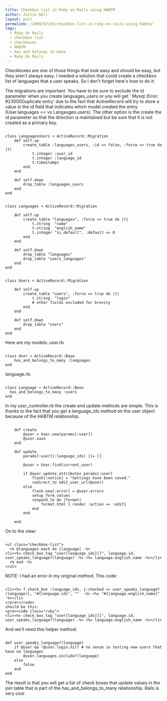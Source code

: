 ```yaml
---
title: Checkbox list in Ruby on Rails using HABTM
author: Justin Ball
layout: post
permalink: /2008/07/03/checkbox-list-in-ruby-on-rails-using-habtm/
tags:
  - Ruby On Rails
  - checkbox list
  - checkboxes
  - HABTM
  - has and belongs to many
  - Ruby On Rails
---
```


Checkboxes are one of those things that look easy and should be easy, but they aren't always easy.  I needed a solution that could create a checkbox list of languages that a user speaks.  So I don't forget  here's how to do it:

The migrations are important.  You have to be sure to exclude the id parameter when you create languages_users or you will get ' Mysql::Error: #23000Duplicate entry' due to the fact that ActiveRecord will try to store a value in the id field that indicates which model created the entry (User.languages << vs Langauges.users).  The other option is the create the id parameter so that the direction is maintained but be sure that it is not created as a primary key.
<pre><code class="ruby">
class LanguagesUsers < ActiveRecord::Migration
    def self.up
        create_table :languages_users, :id => false, :force => true do |t|
            t.integer :user_id
            t.integer :language_id
            t.timestamps
        end
    end

    def self.down
        drop_table :languages_users
    end
end
</pre></code>

<pre><code class="ruby">
class Languages < ActiveRecord::Migration

    def self.up
        create_table "languages", :force => true do |t|
            t.string  "name"
            t.string  "english_name"
            t.integer "is_default", :default => 0
        end
    end

    def self.down
        drop_table "languages"
        drop_table "users_languages"
    end
end
</pre></code>

<pre><code class="ruby">
class Users < ActiveRecord::Migration

    def self.up
        create_table "users", :force => true do |t|
            t.string  "login"
            # other fields excluded for brevity
        end
    end

    def self.down
        drop_table "users"
    end
end
</pre></code>

Here are my models:
user.rb
<pre><code class="ruby">
class User < ActiveRecord::Base
    has_and_belongs_to_many :languages
end
</pre></code>

language.rb:
<pre><code class="ruby">
class Language < ActiveRecord::Base
  has_and_belongs_to_many :users
end
</pre></code>

In my user_controller.rb the create and update methods are simple.  This is thanks to the fact that you get a language_ids method on the user object because of the HABTM relationship. 
<pre><code class="ruby">
    def create
        @user = User.new(params[:user])
        @user.save
    end

    def update
        params[:user][:language_ids] ||= []

        @user = User.find(current_user)
      
        if @user.update_attributes params[:user]
            flash[:notice] = "Settings have been saved."
            redirect_to edit_user_url(@user)
        else
            flash.now[:error] = @user.errors
            setup_form_values
            respond_to do |format|
                format.html { render :action => :edit}
            end
        end

    end
</pre></code>

On to the view:
<pre><code class="ruby">
&lt;ul class=&quot;checkbox-list&quot;&gt;
  &lt;% @languages.each do |language| -%&gt;
&lt;li&gt;&lt;%= check_box_tag &quot;user[language_ids][]&quot;, language.id, user_speaks_language?(language) -%&gt; &lt;%= language.english_name -%&gt;&lt;/li&gt;
  &lt;% end -%&gt;
&lt;/ul&gt;
</pre></code>

NOTE: I had an error in my original method.  This code:
<pre><code class="ruby">
&lt;li&gt;&lt;%= f.check_box :language_ids, {:checked =&gt; user_speaks_language?(language)}, &quot;#{language.id}&quot;, &quot;&quot;  -%&gt; &lt;%= &quot;#{language.english_name}&quot; -%&gt;&lt;/li&gt;
&lt;/pre&gt;&lt;/code&gt;
should be this:
&lt;pre&gt;&lt;code class=&quot;ruby&quot;&gt;
&lt;li&gt;&lt;%= check_box_tag &quot;user[language_ids][]&quot;, language.id, user_speaks_language?(language) -%&gt; &lt;%= language.english_name -%&gt;&lt;/li&gt;
</pre></code>

And we'll need this helper method:
<pre><code class="ruby">
def user_speaks_language?(language)
    if @user && !@user.login.nil? # no sense in testing new users that have no languages
        @user.languages.include?(language)
    else
        false
    end
end
</pre></code>

The result is that you will get a list of check boxes that update values in the join table that is part of the has_and_belongs_to_many relationship.  Rails is very cool